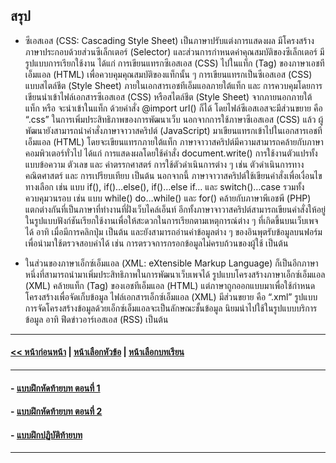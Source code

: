 ## สรุป
* ซีเอสเอส (CSS: Cascading Style Sheet) เป็นภาษาปรับแต่งการแสดงผล มีโครงสร้างภาษาประกอบด้วยส่วนซีเล็กเตอร์ (Selector) และส่วนการกำหนดค่าคุณสมบัติของซีเล็กเตอร์  มีรูปแบบการเรียกใช้งาน ได้แก่ การเขียนแทรกซีเอสเอส (CSS) ไปในแท็ก (Tag) ของภาษาเอชทีเอ็มแอล (HTML) เพื่อควบคุมคุณสมบัติของแท็กนั้น ๆ การเขียนแทรกเป็นซีเอสเอส (CSS) แบบสไตล์ชีต (Style Sheet) ภายในเอกสารเอชทีเอ็มแอลภายใต้แท็ก <STYLE>…</STYLE> และ การควบคุมโดยการเขียนนำเข้าไฟล์เอกสารซีเอสเอส (CSS) หรือสไตล์ชีต (Style Sheet) จากภายนอกภายใต้แท็ก <LINK> หรือ จะนำเข้าในแท็ก  <STYLE>…</STYLE>  ด้วยคำสั่ง @import url() ก็ได้ โดยไฟล์ซีเอสเอสจะมีส่วนขยาย คือ “.css” ในการเพิ่มประสิทธิภาพของการพัฒนาเว็บ นอกจากการใช้ภาษาซีเอสเอส (CSS) แล้ว ผู้พัฒนายังสามารถนำคำสั่งภาษาจาวาสคริปต์ (JavaScript) มาเขียนแทรกเข้าไปในเอกสารเอชทีเอ็มแอล (HTML) โดยจะเขียนแทรกภายใต้แท็ก <SCRIPT>…</SCRIPT> ภาษาจาวาสคริปต์มีความสามารถคล้ายกับภาษาคอมพิวเตอร์ทั่วไป ได้แก่ การแสดงผลโดยใช้คำสั่ง document.write() การใช้งานตัวแปรทั้งแบบข้อความ ตัวเลข และ ค่าตรรกศาสตร์ การใช้ตัวดำเนินการต่าง ๆ เช่น ตัวดำเนินการทางคณิตศาสตร์ และ การเปรียบเทียบ เป็นต้น นอกจากนี้ ภาษาจาวาสคริปต์ใช้เขียนคำสั่งเพื่อเงื่อนไขทางเลือก เช่น แบบ if(), if()…else(), if()…else if… และ switch()…case รวมทั้งควบคุมวนรอบ เช่น แบบ while() do…while() และ for() คล้ายกับภาษาพีเอชพี (PHP) แตกต่างกันที่เป็นภาษาที่ทำงานที่ฝั่งเว็บไคล์เอ็นท์ อีกทั้งภาษาจาวาสคริปต์สามารถเขียนคำสั่งให้อยู่ในรูปแบบฟังก์ชันเรียกใช้งานเพื่อให้สะดวกในการเรียกตามเหตุการณ์ต่าง ๆ ที่เกิดขึ้นบนเว็บเพจได้ อาทิ เมื่อมีการคลิกปุ่ม เป็นต้น และยังสามารถอ่านค่าข้อมูลต่าง ๆ ของอินพุตรับข้อมูลบนฟอร์มเพื่อนำมาใช้ตรวจสอบค่าได้ เช่น การตรวจการกรอกข้อมูลไม่ครบถ้วนของผู้ใช้ เป็นต้น 

* ในส่วนของภาษาเอ็กซ์เอ็มแอล (XML: eXtensible Markup Language) ก็เป็นอีกภาษาหนึ่งที่สามารถนำมาเพิ่มประสิทธิภาพในการพัฒนาเว็บเพจได้ รูปแบบโครงสร้างภาษาเอ็กซ์เอ็มแอล (XML) คล้ายแท็ก (Tag) ของเอชทีเอ็มแอล (HTML) แต่ภาษาถูกออกแบบมาเพื่อใช้กำหนดโครงสร้างเพื่อจัดเก็บข้อมูล ไฟล์เอกสารเอ็กซ์เอ็มแอล (XML) มีส่วนขยาย คือ “.xml” รูปแบบการจัดโครงสร้างข้อมูลด้วยเอ็กซ์เอ็มแอลจะเป็นลักษณะชั้นข้อมูล นิยมนำไปใช้ในรูปแบบบริการข้อมูล อาทิ ฟีดข่าวอาร์เอสเอส (RSS) เป็นต้น

---
#### [<< หน้าก่อนหน้า](0704.md) | [หน้าเลือกหัวข้อ](README.md) | [หน้าเลือกบทเรียน](../README.md)
---
#### - [แบบฝึกหัดท้ายบท ตอนที่ 1](0730.md)
#### - [แบบฝึกหัดท้ายบท ตอนที่ 2](0750.md)
#### - [แบบฝึกปฏิบัติท้ายบท](0770.md)
---